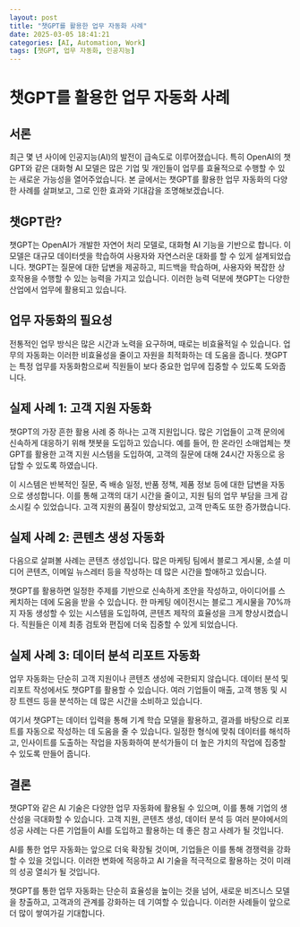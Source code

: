 ```yaml
---
layout: post
title: "챗GPT를 활용한 업무 자동화 사례"
date: 2025-03-05 18:41:21
categories: [AI, Automation, Work]
tags: [챗GPT, 업무 자동화, 인공지능]
---
```


# 챗GPT를 활용한 업무 자동화 사례

## 서론

최근 몇 년 사이에 인공지능(AI)의 발전이 급속도로 이루어졌습니다. 특히 OpenAI의 챗GPT와 같은 대화형 AI 모델은 많은 기업 및 개인들이 업무를 효율적으로 수행할 수 있는 새로운 가능성을 열어주었습니다. 본 글에서는 챗GPT를 활용한 업무 자동화의 다양한 사례를 살펴보고, 그로 인한 효과와 기대감을 조명해보겠습니다.

## 챗GPT란?

챗GPT는 OpenAI가 개발한 자연어 처리 모델로, 대화형 AI 기능을 기반으로 합니다. 이 모델은 대규모 데이터셋을 학습하여 사용자와 자연스러운 대화를 할 수 있게 설계되었습니다. 챗GPT는 질문에 대한 답변을 제공하고, 피드백을 학습하며, 사용자와 복잡한 상호작용을 수행할 수 있는 능력을 가지고 있습니다. 이러한 능력 덕분에 챗GPT는 다양한 산업에서 업무에 활용되고 있습니다.

## 업무 자동화의 필요성

전통적인 업무 방식은 많은 시간과 노력을 요구하며, 때로는 비효율적일 수 있습니다. 업무의 자동화는 이러한 비효율성을 줄이고 자원을 최적화하는 데 도움을 줍니다. 챗GPT는 특정 업무를 자동화함으로써 직원들이 보다 중요한 업무에 집중할 수 있도록 도와줍니다.

## 실제 사례 1: 고객 지원 자동화

챗GPT의 가장 흔한 활용 사례 중 하나는 고객 지원입니다. 많은 기업들이 고객 문의에 신속하게 대응하기 위해 챗봇을 도입하고 있습니다. 예를 들어, 한 온라인 소매업체는 챗GPT를 활용한 고객 지원 시스템을 도입하여, 고객의 질문에 대해 24시간 자동으로 응답할 수 있도록 하였습니다. 

이 시스템은 반복적인 질문, 즉 배송 일정, 반품 정책, 제품 정보 등에 대한 답변을 자동으로 생성합니다. 이를 통해 고객의 대기 시간을 줄이고, 지원 팀의 업무 부담을 크게 감소시킬 수 있었습니다. 고객 지원의 품질이 향상되었고, 고객 만족도 또한 증가했습니다.

## 실제 사례 2: 콘텐츠 생성 자동화

다음으로 살펴볼 사례는 콘텐츠 생성입니다. 많은 마케팅 팀에서 블로그 게시물, 소셜 미디어 콘텐츠, 이메일 뉴스레터 등을 작성하는 데 많은 시간을 할애하고 있습니다. 

챗GPT를 활용하면 일정한 주제를 기반으로 신속하게 초안을 작성하고, 아이디어를 스케치하는 데에 도움을 받을 수 있습니다. 한 마케팅 에이전시는 블로그 게시물을 70%까지 자동 생성할 수 있는 시스템을 도입하여, 콘텐츠 제작의 효율성을 크게 향상시켰습니다. 직원들은 이제 최종 검토와 편집에 더욱 집중할 수 있게 되었습니다.

## 실제 사례 3: 데이터 분석 리포트 자동화

업무 자동화는 단순히 고객 지원이나 콘텐츠 생성에 국한되지 않습니다. 데이터 분석 및 리포트 작성에서도 챗GPT를 활용할 수 있습니다. 여러 기업들이 매출, 고객 행동 및 시장 트렌드 등을 분석하는 데 많은 시간을 소비하고 있습니다. 

여기서 챗GPT는 데이터 입력을 통해 기계 학습 모델을 활용하고, 결과를 바탕으로 리포트를 자동으로 작성하는 데 도움을 줄 수 있습니다. 일정한 형식에 맞춰 데이터를 해석하고, 인사이트를 도출하는 작업을 자동화하여 분석가들이 더 높은 가치의 작업에 집중할 수 있도록 만들어 줍니다.

## 결론

챗GPT와 같은 AI 기술은 다양한 업무 자동화에 활용될 수 있으며, 이를 통해 기업의 생산성을 극대화할 수 있습니다. 고객 지원, 콘텐츠 생성, 데이터 분석 등 여러 분야에서의 성공 사례는 다른 기업들이 AI를 도입하고 활용하는 데 좋은 참고 사례가 될 것입니다. 

AI를 통한 업무 자동화는 앞으로 더욱 확장될 것이며, 기업들은 이를 통해 경쟁력을 강화할 수 있을 것입니다. 이러한 변화에 적응하고 AI 기술을 적극적으로 활용하는 것이 미래의 성공 열쇠가 될 것입니다. 

챗GPT를 통한 업무 자동화는 단순히 효율성을 높이는 것을 넘어, 새로운 비즈니스 모델을 창출하고, 고객과의 관계를 강화하는 데 기여할 수 있습니다. 이러한 사례들이 앞으로 더 많이 쌓여가길 기대합니다.